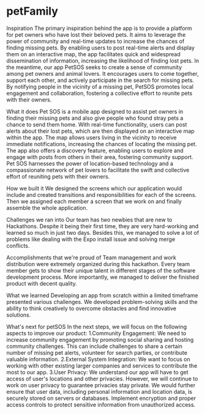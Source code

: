 # petFamily
Inspiration
The primary inspiration behind the app is to provide a platform for pet owners who have lost their beloved pets. It aims to leverage the power of community and real-time updates to increase the chances of finding missing pets. By enabling users to post real-time alerts and display them on an interactive map, the app facilitates quick and widespread dissemination of information, increasing the likelihood of finding lost pets. In the meantime, our app PetSOS seeks to create a sense of community among pet owners and animal lovers. It encourages users to come together, support each other, and actively participate in the search for missing pets. By notifying people in the vicinity of a missing pet, PetSOS promotes local engagement and collaboration, fostering a collective effort to reunite pets with their owners.

What it does
Pet SOS is a mobile app designed to assist pet owners in finding their missing pets and also give people who found stray pets a chance to send them home. With real-time functionality, users can post alerts about their lost pets, which are then displayed on an interactive map within the app. The map allows users living in the vicinity to receive immediate notifications, increasing the chances of locating the missing pet. The app also offers a discovery feature, enabling users to explore and engage with posts from others in their area, fostering community support. Pet SOS harnesses the power of location-based technology and a compassionate network of pet lovers to facilitate the swift and collective effort of reuniting pets with their owners.

How we built it
We designed the screens which our application would include and created transitions and responsibilities for each of the screens. Then we assigned each member a screen that we work on and finally assemble the whole application.

Challenges we ran into
Our team has two newbies that are new to Hackathons. Despite it being their first time, they are very hard-working and learned so much in just two days. Besides this, we managed to solve a lot of problems like dealing with the Expo install issue and solving merge conflicts.

Accomplishments that we're proud of
Team management and work distribution were extremely organized during this hackathon. Every team member gets to show their unique talent in different stages of the software development process. More importantly, we managed to deliver the finished product with decent quality.

What we learned
Developing an app from scratch within a limited timeframe presented various challenges. We developed problem-solving skills and the ability to think creatively to overcome obstacles and find innovative solutions.

What's next for petSOS
In the next steps, we will focus on the following aspects to improve our product:
1.Community Engagement: We need to increase community engagement by promoting social sharing and hosting community challenges. This can include challenges to share a certain number of missing pet alerts, volunteer for search parties, or contribute valuable information.
2.External System Integration: We want to focus on working with other existing larger companies and services to contribute the most to our app.
3.User Privacy: We understand our app will have to get access of user's locations and other privacies. However, we will continue to work on user privacy to guarantee privacies stay private. We would further ensure that user data, including personal information and location data, is securely stored on servers or databases. Implement encryption and proper access controls to protect sensitive information from unauthorized access.